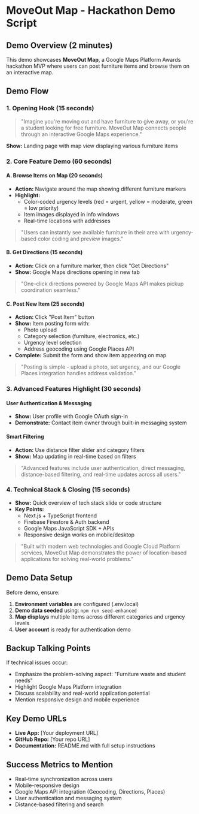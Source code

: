# MoveOut Map - Hackathon Demo Script

## Demo Overview (2 minutes)
This demo showcases **MoveOut Map**, a Google Maps Platform Awards hackathon MVP where users can post furniture items and browse them on an interactive map.

## Demo Flow

### 1. Opening Hook (15 seconds)
> "Imagine you're moving out and have furniture to give away, or you're a student looking for free furniture. MoveOut Map connects people through an interactive Google Maps experience."

**Show:** Landing page with map view displaying various furniture items

### 2. Core Feature Demo (60 seconds)

#### A. Browse Items on Map (20 seconds)
- **Action:** Navigate around the map showing different furniture markers
- **Highlight:** 
  - Color-coded urgency levels (red = urgent, yellow = moderate, green = low priority)
  - Item images displayed in info windows
  - Real-time locations with addresses

> "Users can instantly see available furniture in their area with urgency-based color coding and preview images."

#### B. Get Directions (15 seconds)
- **Action:** Click on a furniture marker, then click "Get Directions"
- **Show:** Google Maps directions opening in new tab

> "One-click directions powered by Google Maps API makes pickup coordination seamless."

#### C. Post New Item (25 seconds)
- **Action:** Click "Post Item" button
- **Show:** Item posting form with:
  - Photo upload
  - Category selection (furniture, electronics, etc.)
  - Urgency level selection
  - Address geocoding using Google Places API
- **Complete:** Submit the form and show item appearing on map

> "Posting is simple - upload a photo, set urgency, and our Google Places integration handles address validation."

### 3. Advanced Features Highlight (30 seconds)

#### User Authentication & Messaging
- **Show:** User profile with Google OAuth sign-in
- **Demonstrate:** Contact item owner through built-in messaging system

#### Smart Filtering
- **Action:** Use distance filter slider and category filters
- **Show:** Map updating in real-time based on filters

> "Advanced features include user authentication, direct messaging, distance-based filtering, and real-time updates across all users."

### 4. Technical Stack & Closing (15 seconds)
- **Show:** Quick overview of tech stack slide or code structure
- **Key Points:**
  - Next.js + TypeScript frontend
  - Firebase Firestore & Auth backend
  - Google Maps JavaScript SDK + APIs
  - Responsive design works on mobile/desktop

> "Built with modern web technologies and Google Cloud Platform services, MoveOut Map demonstrates the power of location-based applications for solving real-world problems."

## Demo Data Setup
Before demo, ensure:
1. **Environment variables** are configured (.env.local)
2. **Demo data seeded** using: `npm run seed-enhanced`
3. **Map displays** multiple items across different categories and urgency levels
4. **User account** is ready for authentication demo

## Backup Talking Points
If technical issues occur:
- Emphasize the problem-solving aspect: "Furniture waste and student needs"
- Highlight Google Maps Platform integration
- Discuss scalability and real-world application potential
- Mention responsive design and mobile experience

## Key Demo URLs
- **Live App:** [Your deployment URL]
- **GitHub Repo:** [Your repo URL]
- **Documentation:** README.md with full setup instructions

## Success Metrics to Mention
- Real-time synchronization across users
- Mobile-responsive design
- Google Maps API integration (Geocoding, Directions, Places)
- User authentication and messaging system
- Distance-based filtering and search